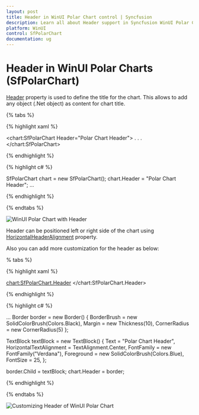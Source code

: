 ```yaml
---
layout: post
title: Header in WinUI Polar Chart control | Syncfusion
description: Learn all about Header support in Syncfusion WinUI Polar Chart(SfPolarChart) control, its elements and more details.
platform: WinUI
control: SfPolarChart
documentation: ug
---
```


# Header in WinUI Polar Charts (SfPolarChart)

[Header]() property is used to define the title for the chart. This allows to add any object (.Net object) as content for chart title.

{% tabs %}

{% highlight xaml %}

<chart:SfPolarChart Header="Polar Chart Header">
. . .
</chart:SfPolarChart>

{% endhighlight %}

{% highlight c# %}

SfPolarChart chart = new SfPolarChart();
chart.Header = "Polar Chart Header";
...

{% endhighlight %}

{% endtabs %}

![WinUI Polar Chart with Header](Header_Images/WinUI_Polar_chart_Header.png)

Header can be positioned left or right side of the chart using [HorizontalHeaderAlignment]() property.

Also you can add more customization for the header as below: 

% tabs %}

{% highlight xaml %}

<chart:SfPolarChart.Header>
    <Border BorderThickness="0.5" BorderBrush="Black" Margin="10" CornerRadius="5">
        <TextBlock Text="Polar Chart Header"
                   Margin="5" 
                   HorizontalTextAlignment="Center"
                   FontFamily="Verdana" FontSize="14" 
                   Foreground="Blue">
        </TextBlock>
    </Border>
</chart:SfPolarChart.Header>

{% endhighlight %}

{% highlight c# %}

...
Border border = new Border()
{
    BorderBrush = new SolidColorBrush(Colors.Black),
    Margin = new Thickness(10),
    CornerRadius = new CornerRadius(5)
};

TextBlock textBlock = new TextBlock()
{
    Text = "Polar Chart Header",
    HorizontalTextAlignment = TextAlignment.Center,
    FontFamily = new FontFamily("Verdana"),
    Foreground = new SolidColorBrush(Colors.Blue),
    FontSize = 25,
};

border.Child = textBlock;
chart.Header = border;

{% endhighlight %}

{% endtabs %}

![Customizing Header of WinUI Polar Chart](Header_Images/WinUI_Polarr_chart_Header_customization.png)

